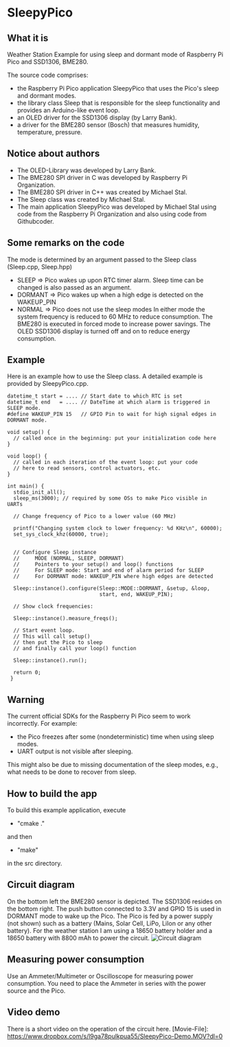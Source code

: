 # SleepyPico
## What it is
Weather Station Example for using sleep and dormant mode of Raspberry Pi Pico and SSD1306, BME280.

The source code comprises:
- the Raspberry Pi Pico application SleepyPico that uses the Pico's sleep and dormant modes. 
- the library class Sleep that is responsible for the sleep functionality and provides an Arduino-like event loop.
- an OLED driver for the SSD1306 display (by Larry Bank).
- a driver for the BME280 sensor (Bosch) that measures humidity, temperature, pressure. 

## Notice about authors
- The OLED-Library was developed by Larry Bank.
- The BME280 SPI driver in C   was developed by Raspberry Pi Organization.
- The BME280 SPI driver in C++ was created by Michael Stal.
- The Sleep class was created by Michael Stal.
- The main application SleepyPico was developed by Michael Stal using code from the Raspberry Pi Organization and also using code from Githubcoder.

## Some remarks on the code
The mode is determined by an argument passed to the Sleep class (Sleep.cpp, Sleep.hpp)
- SLEEP        => Pico wakes up upon RTC timer alarm. Sleep time can be changed  is also passed as an argument.
- DORMANT => Pico wakes up when a high edge is detected on the WAKEUP_PIN
- NORMAL    => Pico does not use the sleep modes
In either mode the system frequency is reduced to 60 MHz to reduce consumption.
The BME280 is executed in forced mode to increase power savings.
The OLED SSD1306 display is turned off and on to reduce energy consumption.

## Example
Here is an example how to use the Sleep class.
A detailed example is provided by SleepyPico.cpp.
    

    datetime_t start = .... // Start date to which RTC is set
    datetime_t end   = .... // DateTime at which alarm is triggered in SLEEP mode.
    #define WAKEUP_PIN 15   // GPIO Pin to wait for high signal edges in DORMANT mode.
    
    void setup() {
      // called once in the beginning: put your initialization code here
    }
    
    void loop() {
      // called in each iteration of the event loop: put your code
      // here to read sensors, control actuators, etc.
    }
    
    int main() {
      stdio_init_all();
      sleep_ms(3000); // required by some OSs to make Pico visible in UARTs
      
      // Change frequency of Pico to a lower value (60 MHz)
      
      printf("Changing system clock to lower frequency: %d KHz\n", 60000);
      set_sys_clock_khz(60000, true);
    
    
      // Configure Sleep instance
      //     MODE (NORMAL, SLEEP, DORMANT)
      //     Pointers to your setup() and loop() functions
      //     For SLEEP mode: Start and end of alarm period for SLEEP
      //     For DORMANT mode: WAKEUP_PIN where high edges are detected
      
      Sleep::instance().configure(Sleep::MODE::DORMANT, &setup, &loop,
                                  start, end, WAKEUP_PIN);
                                  
      // Show clock frequencies:
      
      Sleep::instance().measure_freqs();
      
      // Start event loop.
      // This will call setup()
      // then put the Pico to sleep
      // and finally call your loop() function
      
      Sleep::instance().run(); 
      
      return 0;
     }


## Warning
The current official SDKs for the Raspberry Pi Pico seem to work incorrectly. For example:

- the Pico freezes after some (nondeterministic) time when using sleep modes. 
- UART output is not visible after sleeping.

This might also be due to missing documentation of the sleep modes, e.g., what needs to be done to recover from sleep.

  
## How to build the app
To build this example application, execute 

- "cmake ." 

and then 

- "make"

in the src directory.

## Circuit diagram
On the bottom left the BME280 sensor is depicted. The SSD1306 resides on the bottom right.
The push button connected to 3.3V and GPIO 15 is used in DORMANT mode to wake up the Pico.
The Pico is fed by a power supply (not shown) such as a battery (Mains, Solar Cell, LiPo, LiIon or any other battery). For the weather station I am using a 18650 battery holder and a 18650 battery with 8800 mAh to power the circuit. 
![Circuit diagram](https://github.com/ms1963/SleepyPico/blob/main/sleepypico_steckplatine.svg) 

## Measuring power consumption
Use an Ammeter/Multimeter or Oscilloscope for measuring power consumption. You need to place the Ammeter in series with the power source and the Pico. 

## Video demo
There is a short video on the operation of the circuit here. [Movie-File]: https://www.dropbox.com/s/l9ga78pulkpua55/SleepyPico-Demo.MOV?dl=0

